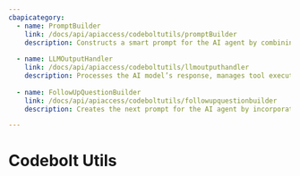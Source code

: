 ```yaml
---
cbapicategory:
  - name: PromptBuilder
    link: /docs/api/apiaccess/codeboltutils/promptBuilder
    description: Constructs a smart prompt for the AI agent by combining tools, environment details, system instructions, and task-specific information.
    
  - name: LLMOutputHandler
    link: /docs/api/apiaccess/codeboltutils/llmoutputhandler
    description: Processes the AI model’s response, manages tool executions, handles user communication, and detects when the task is completed.
    
  - name: FollowUpQuestionBuilder
    link: /docs/api/apiaccess/codeboltutils/followupquestionbuilder
    description: Creates the next prompt for the AI agent by incorporating previous conversation, tool results, and summarizing long interactions when needed.

---
```

# Codebolt Utils
<CBAPICategory />